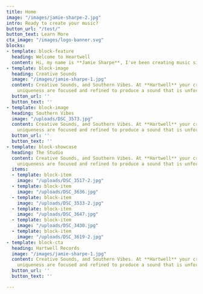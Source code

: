 ```yaml
---
title: Home
image: "/images/jamie-sharpe-2.jpg"
intro: Ready to create your music?
button_url: "/test/"
button_text: Learn More
cta_image: "/images/logo-banner.svg"
blocks:
- template: block-feature
  heading: Welcome to Heartwell
  content: Hi, my name is **Jamie Sharpe**, I've been creating music since I can remember.
- template: block-image
  heading: Creative Sounds
  image: "/images/jamie-sharpe-1.jpg"
  content: Creative Sounds, and Southern Vibes. At **Hartwell** your creativity and
    uniqueness are focused and refined to produce a sound that is unforgettable.
  button_url: ''
  button_text: ''
- template: block-image
  heading: Southern Vibes
  image: "/uploads/DSC_3573.jpg"
  content: Creative Sounds, and Southern Vibes. At **Hartwell** your creativity and
    uniqueness are focused and refined to produce a sound that is unforgettable.
  button_url: ''
  button_text: ''
- template: block-showcase
  heading: The Studio
  content: Creative Sounds, and Southern Vibes. At **Hartwell** your creativity and
    uniqueness are focused and refined to produce a sound that is unforgettable.
  items:
  - template: block-item
    image: "/uploads/DSC_3517-2.jpg"
  - template: block-item
    image: "/uploads/DSC_3636.jpg"
  - template: block-item
    image: "/uploads/DSC_3533-2.jpg"
  - template: block-item
    image: "/uploads/DSC_3647.jpg"
  - template: block-item
    image: "/uploads/DSC_3430.jpg"
  - template: block-item
    image: "/uploads/DSC_3619-2.jpg"
- template: block-cta
  heading: Hartwell Records
  image: "/images/jamie-sharpe-1.jpg"
  content: Creative Sounds, and Southern Vibes. At **Hartwell** your creativity and
    uniqueness are focused and refined to produce a sound that is unforgettable.
  button_url: ''
  button_text: ''

---
```

